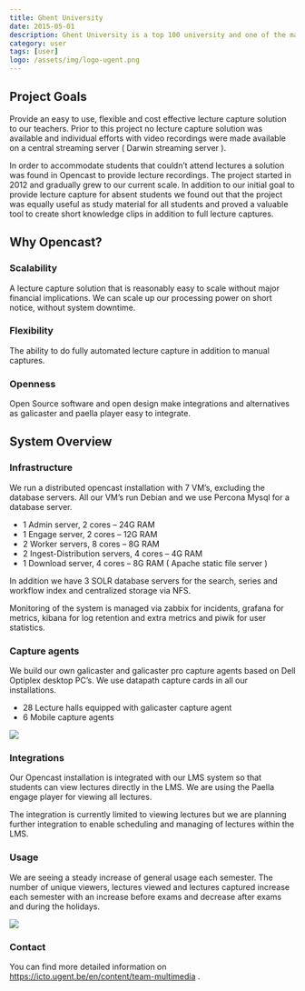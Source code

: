 ```yaml
---
title: Ghent University
date: 2015-05-01
description: Ghent University is a top 100 university and one of the major universities in Belgium counting over 41,000 students and 9,000 employees. Our 11 faculties offer a wide range of courses and conduct in-depth research in both exact and social sciences.
category: user
tags: [user]
logo: /assets/img/logo-ugent.png
---
```


## Project Goals


Provide an easy to use, flexible and cost effective lecture capture solution to our teachers. Prior to this project no lecture capture solution was available and individual efforts with video recordings were made available on a central streaming server ( Darwin streaming server ).

In order to accommodate students that couldn’t attend lectures a solution was found in Opencast to provide lecture recordings. The project started in 2012 and gradually grew to our current scale. In addition to our initial goal to provide lecture capture for absent students we found out that the project was equally useful as study material for all students and proved a valuable tool to create short knowledge clips in addition to full lecture captures.

## Why Opencast?

### Scalability
A lecture capture solution that is reasonably easy to scale without major financial implications. We can scale up our processing power on short notice, without system downtime.

### Flexibility
The ability to do fully automated lecture capture in addition to manual captures.

### Openness
Open Source software and open design make integrations and alternatives as galicaster and paella player easy to integrate.

## System Overview

### Infrastructure
We run a distributed opencast installation with 7 VM’s, excluding the database servers. All our VM’s run Debian and we use Percona Mysql for a database server.

- 1 Admin server, 2 cores – 24G RAM
- 1 Engage server, 2 cores – 12G RAM
- 2 Worker servers, 8 cores – 8G RAM
- 2 Ingest-Distribution servers, 4 cores – 4G RAM
- 1 Download server, 4 cores – 8G RAM ( Apache static file server )

In addition we have 3 SOLR database servers for the search, series and workflow index and centralized storage via NFS.

Monitoring of the system is managed via zabbix for incidents, grafana for metrics, kibana for log retention and extra metrics and piwik for user statistics.

### Capture agents
We build our own galicaster and galicaster pro capture agents based on Dell Optiplex desktop PC’s. We use datapath capture cards in all our installations.

- 28 Lecture halls equipped with galicaster capture agent
- 6 Mobile capture agents
<img src="http://www.opencast.org/wp-content/uploads/2016/04/IMG1-225x300.jpg">

### Integrations
Our Opencast installation is integrated with our LMS system so that students can view lectures directly in the LMS. We are using the Paella engage player for viewing all lectures.

The integration is currently limited to viewing lectures but we are planning further integration to enable scheduling and managing of lectures within the LMS.

### Usage
We are seeing a steady increase of general usage each semester. The number of unique viewers, lectures viewed and lectures captured increase each semester with an increase before exams and decrease after exams and during the holidays.

<img src="http://www.opencast.org/wp-content/uploads/2016/04/Opencast-Viewer-statistics.png">

### Contact
You can find more detailed information on https://icto.ugent.be/en/content/team-multimedia .

